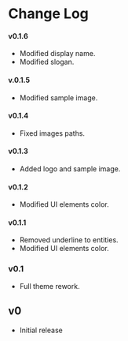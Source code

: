 # Change Log

#### v0.1.6
- Modified display name.
- Modified slogan.

#### v.0.1.5
- Modified sample image.

#### v0.1.4
- Fixed images paths.

#### v0.1.3
- Added logo and sample image.

#### v0.1.2
- Modified UI elements color.

#### v0.1.1
- Removed underline to entities.
- Modified UI elements color.

### v0.1
- Full theme rework.

## v0
- Initial release